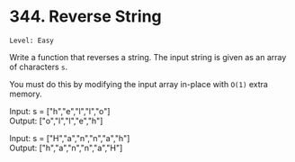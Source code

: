 # 344. Reverse String
`Level: Easy`

Write a function that reverses a string. The input string is given as an array of characters `s`.

You must do this by modifying the input array in-place with `O(1)` extra memory.

Input: s = ["h","e","l","l","o"]<br/>
Output: ["o","l","l","e","h"]

Input: s = ["H","a","n","n","a","h"]<br/>
Output: ["h","a","n","n","a","H"]